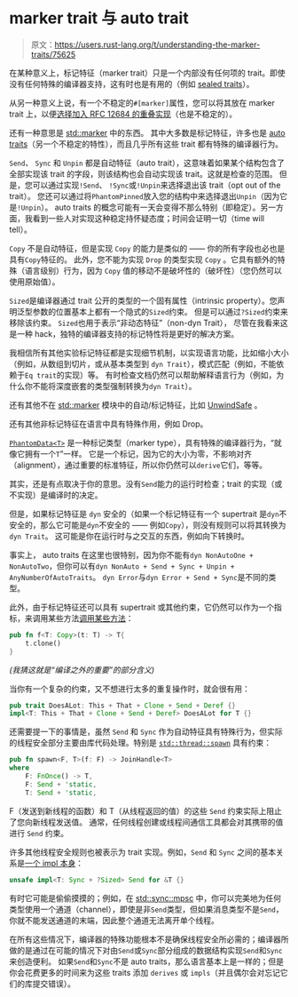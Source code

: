 # marker trait 与 auto trait

> 原文：https://users.rust-lang.org/t/understanding-the-marker-traits/75625

在某种意义上，标记特征（marker trait）只是一个内部没有任何项的 trait。即使没有任何特殊的编译器支持，这有时也是有用的（例如 [sealed traits](https://rust-lang.github.io/api-guidelines/future-proofing.html)）。

从另一种意义上说，有一个不稳定的`#[marker]`属性，您可以将其放在 marker trait 上，以便[选择加入 RFC 12684 的重叠实现](https://github.com/rust-lang/rust/pull/53693)（也是不稳定的）。

还有一种意思是 [std::marker](https://doc.rust-lang.org/src/core/marker/index.html) 中的东西。
其中大多数是标记特征，许多也是 [auto traits](https://github.com/rust-lang/rust/issues/13231)（另一个不稳定的特性），而且几乎所有这些 trait 都有特殊的编译器行为。

`Send`、 `Sync` 和 `Unpin` 都是自动特征（auto trait），这意味着如果某个结构包含了全部实现该 trait 的字段，则该结构也会自动实现该 trait。这就是检查的范围。
但是，您可以通过实现`!Send`、 `!Sync`或`!Unpin`来选择退出该 trait（opt out of the trait）。
您还可以通过将`PhantomPinned`放入您的结构中来选择退出`Unpin`（因为它是`!Unpin`）。
auto traits 的概念可能有一天会变得不那么特别（即稳定）。另一方面，我看到一些人对实现这种稳定持怀疑态度；时间会证明一切（time will tell）。

`Copy` 不是自动特征，但是实现 `Copy` 的能力是类似的 —— 你的所有字段也必也是具有`Copy`特征的。
此外，您不能为实现 `Drop` 的类型实现 `Copy` 。它具有额外的特殊（语言级别）行为，因为 `Copy` 值的移动不是破坏性的（破坏性）（您仍然可以使用原始值）。

`Sized`是编译器通过 trait 公开的类型的一个固有属性（intrinsic property）。您声明泛型参数的位置基本上都有一个隐式的`Sized`约束。
但是可以通过`?Sized`约束来移除该约束。 `Sized`也用于表示“非动态特征”（non-dyn Trait），
尽管在我看来这是一种 hack，独特的编译器支持的标记特性将是更好的解决方案。

我相信所有其他实验标记特征都是实现细节机制，以实现语言功能，比如缩小大小（例如，从数组到切片，或从基本类型到 `dyn Trait`），模式匹配（例如，不能依赖于`Eq trait`的实现）等。
有时检查文档仍然可以帮助解释语言行为（例如，为什么你不能将深度嵌套的类型强制转换为`dyn Trait`）。

还有其他不在 [std::marker](https://doc.rust-lang.org/std/marker/index.html) 模块中的自动/标记特征，比如 [UnwindSafe](https://doc.rust-lang.org/stable/std/panic/trait.UnwindSafe.html) 。

还有其他非标记特征在语言中具有特殊作用，例如 Drop。

[`PhantomData<T>`](https://doc.rust-lang.org/std/marker/struct.PhantomData.html) 是一种标记类型（marker type），具有特殊的编译器行为，“就像它拥有一个`T`”一样。
它是一个标记，因为它的大小为零，不影响对齐（alignment），通过重要的标准特征，所以你仍然可以`derive`它们，等等。

其实，还是有点取决于你的意思。没有`Send`能力的运行时检查；trait 的实现（或不实现）是编译时的决定。

但是，如果标记特征是 `dyn` 安全的（如果一个标记特征有一个 supertrait 是`dyn`不安全的，那么它可能是`dyn`不安全的 —— 例如`Copy`），则没有规则可以将其转换为`dyn Trait`。
这可能是你在运行时与之交互的东西，例如向下转换时。


事实上， auto traits 在这里也很特别，因为你不能有`dyn NonAutoOne + NonAutoTwo`，但你可以有`dyn NonAuto + Send + Sync + Unpin + AnyNumberOfAutoTraits`。
`dyn Error`与`dyn Error + Send + Sync`是不同的类型。

此外，由于标记特征还可以具有 supertrait 或其他约束，它仍然可以作为一个指标，来调用某些方法[调用某些方法](https://play.rust-lang.org/?version=stable&mode=debug&edition=2021&gist=e5020a79a405f32792bec51031efa586)：

```rust
pub fn f<T: Copy>(t: T) -> T{
    t.clone()
}
```
*(我猜这就是“编译之外的重要”的部分含义)*

当你有一个复杂的约束，又不想进行太多的重复操作时，就会很有用：

```rust
pub trait DoesALot: This + That + Clone + Send + Deref {}
impl<T: This + That + Clone + Send + Deref> DoesALot for T {}
```

还需要提一下的事情是，虽然 `Send` 和 `Sync` 作为自动特征具有特殊行为，但实际的线程安全部分主要由库代码处理。特别是 [`std::thread::spawn`](https://doc.rust-lang.org/std/thread/fn.spawn.html) 具有约束：

```rust
pub fn spawn<F, T>(f: F) -> JoinHandle<T>
where
    F: FnOnce() -> T,
    F: Send + 'static,
    T: Send + 'static,
```


F（发送到新线程的函数）和 T（从线程返回的值）的这些 `Send` 约束实际上阻止了您向新线程发送值。
通常，任何线程创建或线程间通信工具都会对其携带的值进行 `Send` 约束。


许多其他线程安全规则也被表示为 trait 实现。例如，`Send` 和 `Sync` 之间的基本关系是[一个 impl 本身](https://doc.rust-lang.org/src/core/marker.rs.html#51)：

```rust
unsafe impl<T: Sync + ?Sized> Send for &T {}
```

有时它可能是偷偷摸摸的；例如，在 [std::sync::mpsc](https://doc.rust-lang.org/std/sync/mpsc/index.html) 中，你可以完美地为任何类型使用一个通道（channel），即使是非`Send`类型，但如果消息类型不是`Send`，你就不能发送通道的末端，因此整个通道无法离开单个线程。

在所有这些情况下，编译器的特殊功能根本不是确保线程安全所必需的；编译器所做的是通过在可能的情况下对由`Send`或`Sync`部分组成的数据结构实现`Send`和`Sync`来创造便利。
如果`Send`和`Sync`不是 auto traits，那么语言基本上是一样的；但是你会花费更多的时间来为这些 traits 添加 `derives` 或 `impls`（并且偶尔会对忘记它们的库提交错误）。
